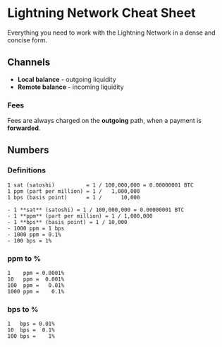 # Lightning Network Cheat Sheet

Everything you need to work with the Lightning Network in a dense and concise form.

## Channels

- **Local balance** - outgoing liquidity
- **Remote balance** - incoming liquidity

### Fees

Fees are always charged on the **outgoing** path, when a payment is **forwarded**.

## Numbers

### Definitions

```
1 sat (satoshi)          = 1 / 100,000,000 = 0.00000001 BTC
1 ppm (part per million) = 1 /   1,000,000
1 bps (basis point)      = 1 /      10,000

- 1 **sat** (satoshi) = 1 / 100,000,000 = 0.00000001 BTC
- 1 **ppm** (part per million) = 1 / 1,000,000
- 1 **bps** (basis point) = 1 / 10,000
- 1000 ppm = 1 bps
- 1000 ppm = 0.1%
- 100 bps = 1%
```

### ppm to %

```
1    ppm = 0.0001%
10   ppm =  0.001%
100  ppm =   0.01%
1000 ppm =    0.1%
```

### bps to %

```
1   bps = 0.01%
10  bps =  0.1%
100 bps =    1%
```
